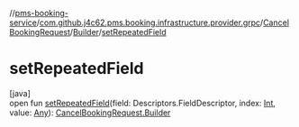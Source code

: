 //[pms-booking-service](../../../../index.md)/[com.github.j4c62.pms.booking.infrastructure.provider.grpc](../../index.md)/[CancelBookingRequest](../index.md)/[Builder](index.md)/[setRepeatedField](set-repeated-field.md)

# setRepeatedField

[java]\
open fun [setRepeatedField](set-repeated-field.md)(field: Descriptors.FieldDescriptor, index: [Int](https://kotlinlang.org/api/core/kotlin-stdlib/kotlin/-int/index.html), value: [Any](https://kotlinlang.org/api/core/kotlin-stdlib/kotlin/-any/index.html)): [CancelBookingRequest.Builder](index.md)